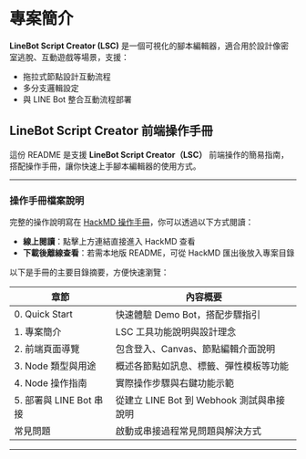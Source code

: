 # 專案簡介
**LineBot Script Creator (LSC)** 是一個可視化的腳本編輯器，適合用於設計像密室逃脫、互動遊戲等場景，支援：
- 拖拉式節點設計互動流程
- 多分支邏輯設定
- 與 LINE Bot 整合互動流程部署

## LineBot Script Creator 前端操作手冊

這份 README 是支援 **LineBot Script Creator（LSC）** 前端操作的簡易指南，搭配操作手冊，讓你快速上手腳本編輯器的使用方式。

---

###  操作手冊檔案說明

完整的操作說明寫在 [HackMD 操作手冊](https://hackmd.io/9CQThITmS96h93ktZ-bBaA)，你可以透過以下方式閱讀：

- **線上閱讀**：點擊上方連結直接進入 HackMD 查看
- **下載後離線查看**：若需本地版 README，可從 HackMD 匯出後放入專案目錄

以下是手冊的主要目錄摘要，方便快速瀏覽：

| 章節 | 內容概要 |
|------|----------|
| 0. Quick Start | 快速體驗 Demo Bot，搭配步驟指引 |
| 1. 專案簡介 | LSC 工具功能說明與設計理念 |
| 2. 前端頁面導覽 | 包含登入、Canvas、節點編輯介面說明 |
| 3. Node 類型與用途 | 概述各節點如訊息、標籤、彈性模板等功能 |
| 4. Node 操作指南 | 實際操作步驟與右鍵功能示範 |
| 5. 部署與 LINE Bot 串接 | 從建立 LINE Bot 到 Webhook 測試與串接說明 |
| 常見問題 | 啟動或串接過程常見問題與解決方式 |

---
